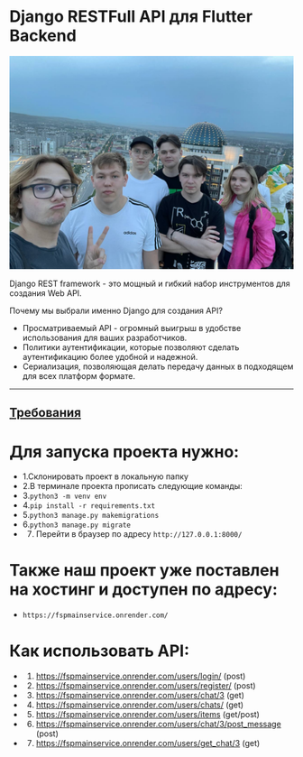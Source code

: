 <!-- TRANSLATED by md-translate -->
# Django RESTFull API для Flutter Backend

![Это наша команда](https://github.com/GrishaRybolovel/fsp/blob/master/team.jpg)

Django REST framework - это мощный и гибкий набор инструментов для создания Web API.

Почему мы выбрали именно Django для создания API?

* Просматриваемый API - огромный выигрыш в удобстве использования для ваших разработчиков.
* Политики аутентификации, которые позволяют сделать аутентификацию более удобной и надежной.
* Сериализация, позволяющая делать передачу данных в подходящем для всех платформ формате.

---

## [Требования](https://github.com/GrishaRybolovel/fsp/blob/master/requirements.txt)

# Для запуска проекта нужно:
* 1.Склонировать проект в локальную папку
* 2.В терминале проекта прописать следующие команды:
* 3.`python3 -m venv env`
* 4.`pip install -r requirements.txt`
* 5.`python3 manage.py makemigrations`
* 6.`python3 manage.py migrate`
* 7. Перейти в браузер по адресу `http://127.0.0.1:8000/`
# Также наш проект уже поставлен на хостинг и доступен по адресу:
* `https://fspmainservice.onrender.com/`

# Как использовать API:
* 1. https://fspmainservice.onrender.com/users/login/ (post)
* 2. https://fspmainservice.onrender.com/users/register/ (post)
* 3. https://fspmainservice.onrender.com/users/chat/3 (get)
* 4. https://fspmainservice.onrender.com/users/chats/ (get)
* 5. https://fspmainservice.onrender.com/users/items (get/post)
* 6. https://fspmainservice.onrender.com/users/chat/3/post_message (post)
* 7. https://fspmainservice.onrender.com/users/get_chat/3 (get)
